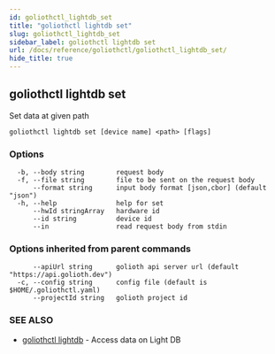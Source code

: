 ```yaml
---
id: goliothctl_lightdb_set
title: "goliothctl lightdb set"
slug: goliothctl_lightdb_set
sidebar_label: goliothctl lightdb set
url: /docs/reference/goliothctl/goliothctl_lightdb_set/
hide_title: true
---
```

## goliothctl lightdb set

Set data at given path

```
goliothctl lightdb set [device name] <path> [flags]
```

### Options

```
  -b, --body string        request body
  -f, --file string        file to be sent on the request body
      --format string      input body format [json,cbor] (default "json")
  -h, --help               help for set
      --hwId stringArray   hardware id
      --id string          device id
      --in                 read request body from stdin
```

### Options inherited from parent commands

```
      --apiUrl string      golioth api server url (default "https://api.golioth.dev")
  -c, --config string      config file (default is $HOME/.goliothctl.yaml)
      --projectId string   golioth project id
```

### SEE ALSO

* [goliothctl lightdb](/docs/reference/goliothctl/goliothctl_lightdb/)	 - Access data on Light DB

